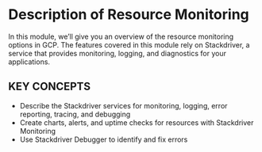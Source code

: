 # Description of Resource Monitoring

In this module, we’ll give you an overview of the resource monitoring options in GCP. The features covered in this module rely on Stackdriver, a service that provides monitoring, logging, and diagnostics for your applications.

## KEY CONCEPTS

* Describe the Stackdriver services for monitoring, logging, error reporting, tracing, and debugging
* Create charts, alerts, and uptime checks for resources with Stackdriver Monitoring
* Use Stackdriver Debugger to identify and fix errors



